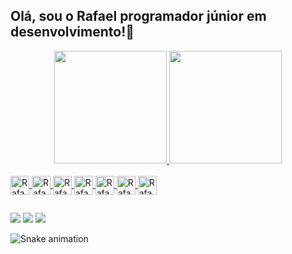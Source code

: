 ## Olá, sou o Rafael programador júnior em desenvolvimento!👋
<div align="center">
  <a href="https://www.behance.net/rafael_aiex">
  <img height="180em" src="https://github-readme-stats.vercel.app/api?username=rafaelaiex&show_icons=true&theme=dracula&include_all_commits=true&count_private=true"/>
  <img height="180em" src="https://github-readme-stats.vercel.app/api/top-langs/?username=rafaelaiex&layout=compact&langs_count=7&theme=dracula"/>
</div>
<div style="display: inline_block"><br> 
  <img align="center" alt="Rafa-Js" height="30" src="https://cdn.jsdelivr.net/gh/devicons/devicon/icons/photoshop/photoshop-line.svg"/>
  <img align="center" alt="Rafa-Ts" height="30" src="https://cdn.jsdelivr.net/gh/devicons/devicon/icons/aftereffects/aftereffects-original.svg"/>
  <img align="center" alt="Rafa-Ts" height="30" src="https://cdn.jsdelivr.net/gh/devicons/devicon/icons/premierepro/premierepro-original.svg"/>
  <img align="center" alt="Rafa-Ts" height="30" src="https://cdn.jsdelivr.net/gh/devicons/devicon/icons/visualstudio/visualstudio-plain.svg"/>
  <img align="center" alt="Rafa-Ts" height="30" src="https://cdn.jsdelivr.net/gh/devicons/devicon/icons/html5/html5-original.svg"/>
  <img align="center" alt="Rafa-Ts" height="30" src="https://cdn.jsdelivr.net/gh/devicons/devicon/icons/css3/css3-original.svg"/>
  <img align="center" alt="Rafa-Ts" height="30" src="https://cdn.jsdelivr.net/gh/devicons/devicon/icons/javascript/javascript-plain.svg"/>
</div>
  
  ##
  
  <div> 
  <a href = "mailto:rafaelaiex@outlook.com"><img src="https://img.shields.io/badge/Microsoft_Outlook-0078D4?style=for-the-badge&logo=microsoft-outlook&logoColor=white"></a>
  <a href="https://www.linkedin.com/in/rafael-dambroski-aiex-bb7bb313/" target="_blank"><img src="https://img.shields.io/badge/LinkedIn-0077B5?style=for-the-badge&logo=linkedin&logoColor=white" target="_blank"></a>
  <a href="https://www.behance.net/rafael_aiex" target"_blank"><img src="https://img.shields.io/badge/-Behance-blue?style=for-the-badge&logo=behance&logoColor=white" target="_blank"></a>
 
  ![Snake animation](https://github.com/RafaelAiex/rafaelaiex/blob/output/github-contribution-grid-snake.svg)
 
</div>
